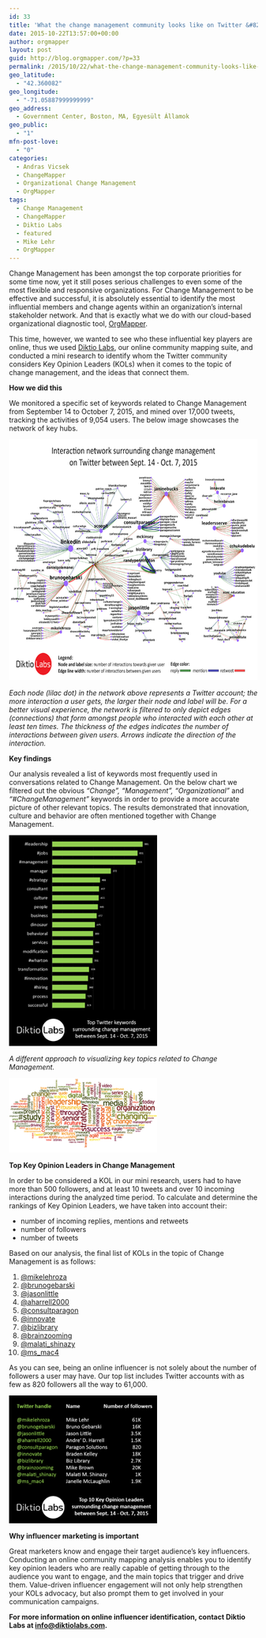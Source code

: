 ```yaml
---
id: 33
title: 'What the change management community looks like on Twitter &#8211; mini research'
date: 2015-10-22T13:57:00+00:00
author: orgmapper
layout: post
guid: http://blog.orgmapper.com/?p=33
permalink: /2015/10/22/what-the-change-management-community-looks-like-on-twitter-mini-research/
geo_latitude:
  - "42.360082"
geo_longitude:
  - "-71.05887999999999"
geo_address:
  - Government Center, Boston, MA, Egyesült Államok
geo_public:
  - "1"
mfn-post-love:
  - "0"
categories:
  - Andras Vicsek
  - ChangeMapper
  - Organizational Change Management
  - OrgMapper
tags:
  - Change Management
  - ChangeMapper
  - Diktio Labs
  - featured
  - Mike Lehr
  - OrgMapper
---
```

Change Management has been amongst the top corporate priorities for some time now, yet it still poses serious challenges to even some of the most flexible and responsive organizations. For Change Management to be effective and successful, it is absolutely essential to identify the most influential members and change agents within an organization&#8217;s internal stakeholder network. And that is exactly what we do with our cloud-based organizational diagnostic tool, [OrgMapper](http://orgmapper.com/en/).<!--more-->

This time, however, we wanted to see who these influential key players are online, thus we used <a href="http://diktiolabs.com/en/#Iris" target="">Diktio Labs</a>, our online community mapping suite, and conducted a mini research to identify whom the Twitter community considers Key Opinion Leaders (KOLs) when it comes to the topic of change management, and the ideas that connect them.

**How we did this**

We monitored a specific set of keywords related to Change Management from September 14 to October 7, 2015,­ and mined over 17,000 tweets, tracking the activities of 9,054 users. The below image showcases the network of key hubs.

<a href="/images/2015/10/kol-network.png" target="_blank" rel="noopener noreferrer"><img class="alignnone wp-image-34 size-large" src="/images/2015/10/kol-network.png?w=660" alt="Change management KOL network on twitter" width="660" height="488" /></a>

_Each node (lilac dot) in the network above represents a Twitter account; the more interaction a user gets, the larger their node and label will be. For a better visual experience, the network is filtered to only depict edges (connections) that form amongst people who interacted with each other at least ten times. The thickness of the edges indicates the number of interactions between given users. Arrows indicate the direction of the interaction._

**Key findings**

Our analysis revealed a list of keywords most frequently used in conversations related to Change Management. On the below chart we filtered out the obvious _&#8220;Change&#8221;, &#8220;Management&#8221;, &#8220;Organizational&#8221;_ and _&#8220;#ChangeManagement&#8221;_ keywords in order to provide a more accurate picture of other relevant topics. The results demonstrated that innovation, culture and behavior are often mentioned together with Change Management.

<a href="/images/2015/10/top-keywords.png" target="_blank" rel="noopener noreferrer"><img class="alignnone wp-image-35" src="/images/2015/10/top-keywords.png?w=211" alt="Change management top keywords on twitter" width="300" height="427" /></a>

_A different approach to visualizing key topics related to Change Management._

<a href="/images/2015/10/keywordcloud.png" target="_blank" rel="noopener noreferrer"><img class="alignnone wp-image-36 size-medium" src="/images/2015/10/keywordcloud.png?w=300" alt="Change management top keywords tagcloud on twitter" width="300" height="151" /></a>

**Top Key Opinion Leaders in Change Management**

In order to be considered a KOL in our mini research, users had to have more than 500 followers, and at least 10 tweets and over 10 incoming interactions during the analyzed time period. To calculate and determine the rankings of Key Opinion Leaders, we have taken into account their:

  * number of incoming replies, mentions and retweets
  * number of followers
  * number of tweets

Based on our analysis, the final list of KOLs in the topic of Change Management is as follows:

  1. <a href="http://www.twitter.com/mikelehroza" target="_blank" rel="noopener noreferrer">@mikelehroza</a>
  2. <a href="http://www.twitter.com/brunogebarski" target="_blank" rel="noopener noreferrer">@brunogebarski</a>
  3. <a href="http://www.twitter.com/jasonlittle" target="_blank" rel="noopener noreferrer">@jasonlittle</a>
  4. <a href="http://www.twitter.com/aharrell2000" target="_blank" rel="noopener noreferrer">@aharrell2000</a>
  5. <a href="http://www.twitter.com/consultparagon" target="_blank" rel="noopener noreferrer">@consultparagon</a>
  6. <a href="http://www.twitter.com/innovate" target="_blank" rel="noopener noreferrer">@innovate</a>
  7. <a href="http://www.twitter.com/bizlibrary" target="_blank" rel="noopener noreferrer">@bizlibrary</a>
  8. <a href="http://www.twitter.com/brainzooming" target="_blank" rel="noopener noreferrer">@brainzooming</a>
  9. <a href="http://www.twitter.com/malati_shinazy" target="_blank" rel="noopener noreferrer">@malati_shinazy</a>
 10. <a href="http://www.twitter.com/ms_mac4" target="_blank" rel="noopener noreferrer">@ms_mac4</a>

As you can see, being an online influencer is not solely about the number of followers a user may have. Our top list includes Twitter accounts with as few as 820 followers all the way to 61,000.

<a href="/images/2015/10/top-10-kols.png" target="_blank" rel="noopener noreferrer"><img class="alignnone wp-image-37 size-medium" src="/images/2015/10/top-10-kols.png?w=300" alt="Top 10 KOLs influencers in change management on twitter" width="300" height="259" /></a>

**Why influencer marketing is important**

Great marketers know and engage their target audience&#8217;s key influencers. Conducting an online community mapping analysis enables you to identify key opinion leaders who are really capable of getting through to the audience you want to engage, and the main topics that trigger and drive them. Value-driven influencer engagement will not only help strengthen your KOLs advocacy, but also prompt them to get involved in your communication campaigns.

**For more information on online influencer identification, contact Diktio Labs at <a href="mailto:info@diktiolabs.com" target="_blank" rel="noopener noreferrer">info@diktiolabs.com</a>.**